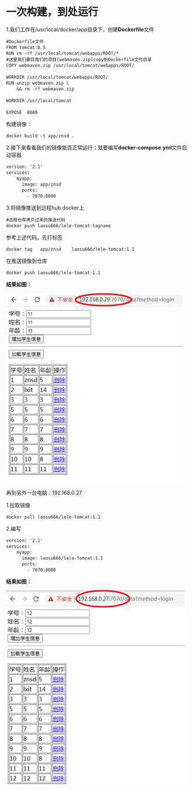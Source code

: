 # 一次构建，到处运行

1.我们工作在/usr/local/docker/app目录下，创建**Dockerfile**文件

```shell
#Dockerfile文件
FROM tomcat:8.5
RUN rm -rf /usr/local/tomcat/webapps/ROOT/*
#这里我们要将我们的项目[webmaven.zip]copy到Dockerfile文件目录
COPY webmaven.zip /usr/local/tomcat/webapps/ROOT/

WORKDIR	/usr/local/tomcat/webapps/ROOT/
RUN unzip webmaven.zip \
    && rm -rf webmaven.zip

WORKDIR /usr/local/tomcat

EXPOSE	8080
```

构建镜像：

```shell
docker build -t app/znsd .
```

2.接下来看看我们的镜像能否正常运行；就要编写**docker-compose.yml**文件启动容器

```shell
version: '2.1'
services:
    myapp:
      image: app/znsd
      ports:
        - 7070:8080  
```



3.将镜像推送到远程hub.docker上

```shell
#远程仓库拷贝过来的推送代码
docker push laosu666/lele-tomcat:tagname 
```

参考上述代码，先打标签

```shell
docker tag   app/znsd    laosu666/lele-tomcat:1.1
```

在推送镜像到仓库

```shell
docker push laosu666/lele-tomcat:1.1
```

**结果如图：**

![结果](./assets/yun1.png)

再到另外一台电脑：192.168.0.27

1.拉取镜像

```shell
docker pull laosu666/lele-tomcat:1.1
```

2.编写

```shell
version: '2.1'
services:
    myapp:
      image: laosu666/lele-tomcat:1.1
      ports:
        - 7070:8080  
```

**结果如图：**

![](./assets/yun2.png)